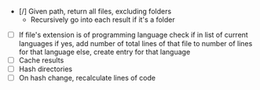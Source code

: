 - [/] Given path, return all files, excluding folders
    - Recursively go into each result if it's a folder
- [ ] If file's extension is of programming language
    check if in list of current languages
    if yes, add number of total lines of that file
    to number of lines for that language
    else, create entry for that language
- [ ] Cache results
- [ ] Hash directories
- [ ] On hash change, recalculate lines of code

